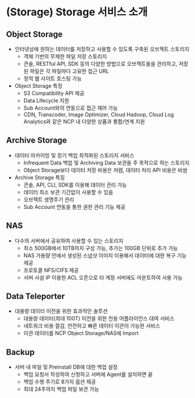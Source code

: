 # (Storage) Storage 서비스 소개
## Object Storage
- 인터넷상에 원하는 데이터를 저장하고 사용할 수 있도록 구축된 오브젝트 스토리지
    - 객체 기반의 무제한 파일 저장 스토리지
    - 콘솔, RESTful API, SDK 등의 다양한 방법으로 오브젝트들을 관리하고, 저장된 파일은 각 파일마다 고유한 접근 URL
    - 정적 웹 사이트 호스팅 가능
- Object Storage 특징
    - S3 Compatibility API 제공
    - Data Lifecycle 지원
    - Sub Account와의 연동으로 접근 제어 가능
    - CDN, Transcoder, Image Optimizer, Cloud Hadoop, Cloud Log Analytics와 같은 NCP 내 다양한 상품과 통합/연계 지원

## Archive Storage
- 데이터 아카이빙 및 장기 백업 최적화된 스토리지 서비스
    - Infrequent Data 백업 및 Archiving Data 보관을 주 목적으로 하는 스토리지
    - Object Storage보다 데이터 저장 비용은 저렴, 데이터 처리 API 비용은 비쌈
- Archive Storage 특징
    - 콘솔, API, CLI, SDK를 이용해 데이터 관리 가능
    - 데이터 최소 보관 기간없이 사용할 수 있음
    - 오브젝트 생명주기 관리
    - Sub Account 연동을 통한 권한 관리 기능 제공

## NAS
- 다수의 서버에서 공유하여 사용할 수 있는 스토리지
    - 최소 500GB에서 10TB까지 구성 가능, 추가는 100GB 단위로 추가 가능
    - NAS 가용량 안에서 생성된 스냅샷 이미지 이용해서 데이터에 대한 복구 기능 제공
    - 프로토콜 NFS/CIFS 제공
    - 서버 사설 IP 이용한 ACL 오픈으로 타 계정 서버에도 마운트하여 사용 가능

## Data Teleporter
- 대용량 데이터 이전을 위한 효과적인 솔루션
    - 대용량 데이터(최대 100T) 이전을 위한 전용 어플라이언스 대여 서비스
    - 네트워크 비용 절감, 안전하고 빠른 데이터 이관이 가능한 서비스
    - 이관 데이터를 NCP Object Storage/NAS에 Import

## Backup
- 서버 내 파일 및 Preinstall DB에 대한 백업 설정
    - 백업 요청서 작성하여 신청하고 서버에 Agent를 설치하면 끝
    - 백업 수행 주기로 8가지 옵션 제공
    - 최대 24주까지 백업 파일 보관 가능